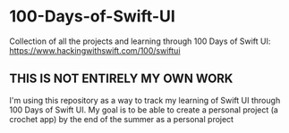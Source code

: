 # 100-Days-of-Swift-UI
Collection of all the projects and learning through 100 Days of Swift UI: https://www.hackingwithswift.com/100/swiftui

## **THIS IS NOT ENTIRELY MY OWN WORK**
I'm using this repository as a way to track my learning of Swift UI through 100 Days of Swift UI. My goal is to be able to create a personal project (a crochet app) by the end of the summer as a personal project
